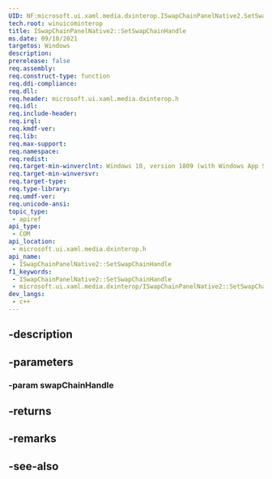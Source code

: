 ```yaml
---
UID: NF:microsoft.ui.xaml.media.dxinterop.ISwapChainPanelNative2.SetSwapChainHandle
tech.root: winuicominterop
title: ISwapChainPanelNative2::SetSwapChainHandle
ms.date: 09/10/2021
targetos: Windows
description: 
prerelease: false
req.assembly: 
req.construct-type: function
req.ddi-compliance: 
req.dll: 
req.header: microsoft.ui.xaml.media.dxinterop.h
req.idl: 
req.include-header: 
req.irql: 
req.kmdf-ver: 
req.lib: 
req.max-support: 
req.namespace: 
req.redist: 
req.target-min-winverclnt: Windows 10, version 1809 (with Windows App SDK 0.5 or later)
req.target-min-winversvr: 
req.target-type: 
req.type-library: 
req.umdf-ver: 
req.unicode-ansi: 
topic_type:
 - apiref
api_type:
 - COM
api_location:
 - microsoft.ui.xaml.media.dxinterop.h
api_name:
 - ISwapChainPanelNative2::SetSwapChainHandle
f1_keywords:
 - ISwapChainPanelNative2::SetSwapChainHandle
 - microsoft.ui.xaml.media.dxinterop/ISwapChainPanelNative2::SetSwapChainHandle
dev_langs:
 - c++
---
```


## -description

## -parameters

### -param swapChainHandle

## -returns

## -remarks

## -see-also

